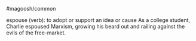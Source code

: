 #magoosh/common

espouse (verb): to adopt or support an idea or cause 
As a college student, Charlie espoused Marxism, growing his beard out and railing against the evils of the 
free-market. 
